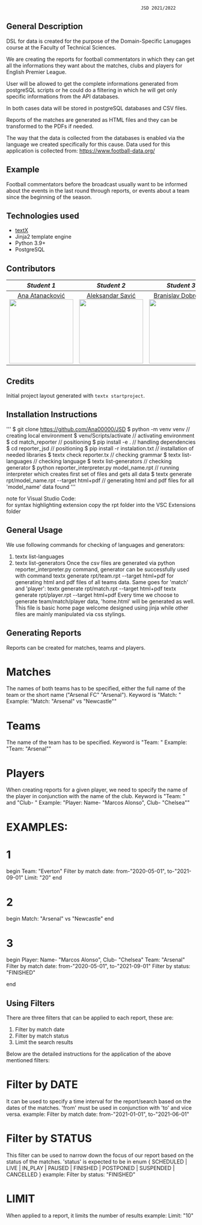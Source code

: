                                                       JSD 2021/2022
                                                      
## General Description

DSL for data is created for the purpose of the Domain-Specific Lanugages course at the Faculty of Technical Sciences.

We are creating the reports for football commentators in which they can get all the informations they want about the matches, clubs and players for English Premier League.
 
User will be allowed to get the complete informations generated from postgreSQL scripts or he could do a filtering in which he will get only specific informations from the API databases.

In both cases data will be stored in postgreSQL databases and CSV files.

Reports of the matches are generated as HTML files and they can be transformed to the PDFs if needed.

The way that the data is collected from the databases is enabled via the language we created specifically for this cause.
Data used for this application is collected from: 
https://www.football-data.org/


## Example

Football commentators before the broadcast usually want to be informed about the events in the last round through reports, or events about a team since the beginning of the season.


## Technologies used
- [textX](https://github.com/textX/textX)
- Jinja2 template engine
- Python 3.9+
- PostgreSQL

## Contributors

|       *Student 1*       |       *Student 2*       |       *Student 3*       |       *Student 4*       |
|:----------------------:|:----------------------:|:----------------------:|:----------------------:|
| [Ana Atanacković](https://github.com/Ana00000/) <br> <img src="https://avatars.githubusercontent.com/u/57576323?s=400&u=1ef5aae0fac636355c779a07004eb66378464adc&v=4" width="170" height="170"> | [Aleksandar Savić](https://github.com/aca24) <br> <img src="https://avatars.githubusercontent.com/u/57627600?v=4" width="170" height="170"> | [Branislav Dobrokes](https://github.com/braned98) <br> <img src="https://avatars.githubusercontent.com/u/41323689?v=4" width="170" height="170"> | [David Ereš](https://github.com/erosdavid) <br> <img src="https://avatars.githubusercontent.com/u/30242404?v=4" width="170" height="170"> |


## Credits

Initial project layout generated with `textx startproject`.


## Installation Instructions

'''
$ git clone https://github.com/Ana00000/JSD
$ python -m venv venv   // creating local environment
$ venv/Scripts/activate   // activating environment
$ cd match_reporter   // positioning
$ pip install -e .   // handling dependencies
$ cd reporter_jsd   // positioning
$ pip install -r instalation.txt   // installation of needed libraries 
$ textx check reporter.tx   // checking grammar
$ textx list-languages   // checking language
$ textx list-generators   // checking generator
$ python reporter_interpreter.py model_name.rpt  // running interpreter which creates first set of files and gets all data 
$ textx generate rpt/model_name.rpt --target html+pdf   // generating html and pdf files for all 'model_name' data found
'''

note for Visual Studio Code:  
for syntax highlighting extension copy the rpt folder into the VSC Extensions folder



## General Usage

We use following commands for checking of languages and generators:
1) textx list-languages
2) textx list-generators
Once the csv files are generated via 
	python reporter_interpreter.py
command, generator can be successfully used with command
	textx generate rpt/team.rpt --target html+pdf 
for generating html and pdf files of all teams data. Same goes for 'match' and 'player':
	textx generate rpt/match.rpt --target html+pdf 
	textx generate rpt/player.rpt --target html+pdf
Every time we choose to generate team/match/player data, 'home.html' will be generated as well. This file is basic home page welcome designed using jinja while other files are mainly manipulated via css stylings.



## Generating Reports
Reports can be created for matches, teams and players. 


# Matches
The names of both teams has to be specified, either the full name of the team or the short name ("Arsenal FC" "Arsenal").
Keyword is "Match: "
Example:
    "Match: "Arsenal" vs "Newcastle""

# Teams
The name of the team has to be specified.
Keyword is "Team: "
Example:
    "Team:  "Arsenal""


# Players
When creating reports for a given player, we need to specify the name of the player in conjunction with the name of the club.
Keyword is "Team: " and "Club- "
Example:
    "Player: Name- "Marcos Alonso", Club- "Chelsea""



# EXAMPLES:
# 1
begin
    Team:  "Everton"
    Filter by match date: from-"2020-05-01", to-"2021-09-01"
    Limit: "20"
end

# 2
begin 
    Match: "Arsenal" vs "Newcastle"
end

# 3
begin 
    Player: Name- "Marcos Alonso", Club- "Chelsea"
    Team:  "Arsenal" 
    Filter by match date: from-"2020-05-01", to-"2021-09-01"
    Filter by status: "FINISHED"

end




## Using Filters

There are three filters that can be applied to each report, these are:
1.  Filter by match date
2.  Filter by match status
3.  Limit the search results

Below are the detailed instructions for the application of the above mentioned filters:

# Filter by DATE
It can be used to specify a time interval for the report/search based on the dates of the matches. 
'from' must be used in conjunction with 'to' and vice versa.
example:
Filter by match date: from-"2021-01-01", to-"2021-06-01"

# Filter by STATUS
This filter can be used to narrow down the focus of our report based on the status of the matches.
'status' is expected to be in enum { SCHEDULED | LIVE | IN_PLAY | PAUSED | FINISHED | POSTPONED | SUSPENDED | CANCELLED }
example:
Filter by status: "FINISHED"

# LIMIT
When applied to a report, it limits the number of results
example:
Limit: "10"

